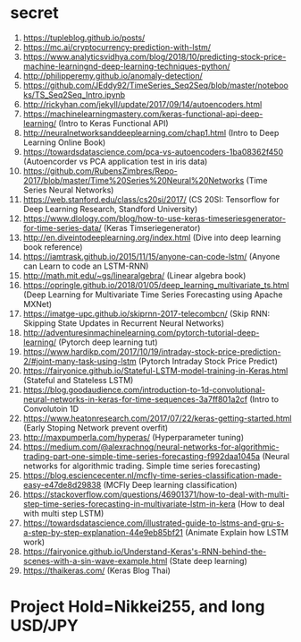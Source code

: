 # secret
1) https://tupleblog.github.io/posts/
2) https://mc.ai/cryptocurrency-prediction-with-lstm/
3) https://www.analyticsvidhya.com/blog/2018/10/predicting-stock-price-machine-learningnd-deep-learning-techniques-python/
4) http://philipperemy.github.io/anomaly-detection/
5) https://github.com/JEddy92/TimeSeries_Seq2Seq/blob/master/notebooks/TS_Seq2Seq_Intro.ipynb 
6) http://rickyhan.com/jekyll/update/2017/09/14/autoencoders.html
7) https://machinelearningmastery.com/keras-functional-api-deep-learning/ (Intro to Keras Functional API)
8) http://neuralnetworksanddeeplearning.com/chap1.html (Intro to Deep Learning Online Book)
9) https://towardsdatascience.com/pca-vs-autoencoders-1ba08362f450 (Autoencorder vs PCA application test in iris data)
10) https://github.com/RubensZimbres/Repo-2017/blob/master/Time%20Series%20Neural%20Networks (Time Series Neural Networks)
11) https://web.stanford.edu/class/cs20si/2017/ (CS 20SI: Tensorflow for Deep Learning Research, Standford University)
12) https://www.dlology.com/blog/how-to-use-keras-timeseriesgenerator-for-time-series-data/ (Keras Timseriegenerator)
13) http://en.diveintodeeplearning.org/index.html (Dive into deep learning book reference)
14) https://iamtrask.github.io/2015/11/15/anyone-can-code-lstm/ (Anyone can Learn to code an LSTM-RNN)
15) http://math.mit.edu/~gs/linearalgebra/ (Linear algebra book)
16) https://opringle.github.io/2018/01/05/deep_learning_multivariate_ts.html (Deep Learning for Multivariate Time Series Forecasting using Apache MXNet)
17) https://imatge-upc.github.io/skiprnn-2017-telecombcn/ (Skip RNN: Skipping State Updates in Recurrent Neural Networks)
18) http://adventuresinmachinelearning.com/pytorch-tutorial-deep-learning/ (Pytorch deep learning tut)
19) https://www.hardikp.com/2017/10/19/intraday-stock-price-prediction-2/#joint-many-task-using-lstm (Pytorch Intraday Stock Price Predict)
20) https://fairyonice.github.io/Stateful-LSTM-model-training-in-Keras.html (Stateful and Stateless LSTM)
21) https://blog.goodaudience.com/introduction-to-1d-convolutional-neural-networks-in-keras-for-time-sequences-3a7ff801a2cf (Intro to Convolutoin 1D
22) https://www.heatonresearch.com/2017/07/22/keras-getting-started.html (Early Stoping Network prevent overfit)
23) http://maxpumperla.com/hyperas/ (Hyperparameter tuning)
24) https://medium.com/@alexrachnog/neural-networks-for-algorithmic-trading-part-one-simple-time-series-forecasting-f992daa1045a (Neural networks for algorithmic trading. Simple time series forecasting)
25) https://blog.esciencecenter.nl/mcfly-time-series-classification-made-easy-e47de8d29838 (MCFly Deep learning classification)
26) https://stackoverflow.com/questions/46901371/how-to-deal-with-multi-step-time-series-forecasting-in-multivariate-lstm-in-kera (How to deal with multi step LSTM)
27) https://towardsdatascience.com/illustrated-guide-to-lstms-and-gru-s-a-step-by-step-explanation-44e9eb85bf21 (Animate Explain how LSTM work)
28) https://fairyonice.github.io/Understand-Keras's-RNN-behind-the-scenes-with-a-sin-wave-example.html (State deep learning)
29) https://thaikeras.com/ (Keras Blog Thai)
# Project Hold=Nikkei255, and long USD/JPY  


